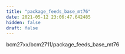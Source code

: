 ```yaml
---
title: "package_feeds_base_mt76"
date: 2021-05-12 23:06:47.642485
hidden: false
draft: false
---
```


bcm27xx/bcm2711/package_feeds_base_mt76

